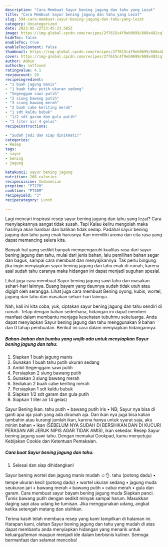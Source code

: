 ```yaml
---
description: "Cara Membuat Sayur bening jagung dan tahu yang Lezat"
title: "Cara Membuat Sayur bening jagung dan tahu yang Lezat"
slug: 594-cara-membuat-sayur-bening-jagung-dan-tahu-yang-lezat
category: Uncategorized
date: 2023-05-22T23:45:23.585Z
image: https://img-global.cpcdn.com/recipes/2f7615c4f9eb9699/680x482cq70/sayur-bening-jagung-dan-tahu-foto-resep-utama.jpg
hideToc: false
enableToc: true
enableTocContent: false
thumbnail: https://img-global.cpcdn.com/recipes/2f7615c4f9eb9699/680x482cq70/sayur-bening-jagung-dan-tahu-foto-resep-utama.jpg
cover: https://img-global.cpcdn.com/recipes/2f7615c4f9eb9699/680x482cq70/sayur-bening-jagung-dan-tahu-foto-resep-utama.jpg
author: Admin
authorAv: notfound
ratingvalue: 4.1
reviewcount: 20
recipeingredient:
- "1 buah jagung manis"
- "1 buah tahu putih ukuran sedang"
- "Segenggam sawi putih"
- "2 siung bawang putih"
- "3 siung bawang merah"
- "2 buah cabe keriting merah"
- "1 sdt kaldu bubuk"
- "1/2 sdt garam dan gula putih"
- "1 liter air 4 gelas"
recipeinstructions:

- "Sudah jadi dan siap dinikmati!"
categories:
- Resep
tags:
- sayur
- bening
- jagung

katakunci: sayur bening jagung 
nutrition: 268 calories
recipecuisine: Indonesian
preptime: "PT27M"
cooktime: "PT30M"
recipeyield: "3"
recipecategory: Lunch

---
```



Lagi mencari inspirasi resep sayur bening jagung dan tahu yang lezat? Cara menyiapkannya sangat tidak susah. Tapi Kalau keliru mengolah maka hasilnya akan hambar dan bahkan tidak sedap. Padahal sayur bening jagung dan tahu yang enak harusnya Kan memiliki aroma dan cita rasa yang dapat memancing selera kita.


Banyak hal yang sedikit banyak mempengaruhi kualitas rasa dari sayur bening jagung dan tahu, mulai dari jenis bahan, lalu pemilihan bahan segar dan bagus, sampai cara membuat dan menyajikannya. Tak perlu bingung jika ingin menyiapkan sayur bening jagung dan tahu enak di rumah, karena asal sudah tahu caranya maka hidangan ini dapat menjadi suguhan spesial.

Lihat juga cara membuat Sayur bening jagung sawi tahu dan masakan sehari-hari lainnya. Buang bayam yang daunnya sudah tidak utuh atau digigit oleh serangga. Lihat juga cara membuat Bening oyong, kubis, wortel, jagung dan tahu dan masakan sehari-hari lainnya.


Nah, kali ini kita coba, yuk, ciptakan sayur bening jagung dan tahu sendiri di rumah. Tetap dengan bahan sederhana, hidangan ini dapat memberi manfaat dalam membantu menjaga kesehatan tubuhmu sekeluarga. Anda dapat menyiapkan Sayur bening jagung dan tahu menggunakan 9 bahan dan 0 tahap pembuatan. Berikut ini cara dalam menyiapkan hidangannya.

<!--inarticleads1-->

##### Bahan-bahan dan bumbu yang wajib ada untuk menyiapkan Sayur bening jagung dan tahu:

1. Siapkan 1 buah jagung manis
1. Gunakan 1 buah tahu putih ukuran sedang
1. Ambil Segenggam sawi putih
1. Persiapkan 2 siung bawang putih
1. Gunakan 3 siung bawang merah
1. Sediakan 2 buah cabe keriting merah
1. Persiapkan 1 sdt kaldu bubuk
1. Siapkan 1/2 sdt garam dan gula putih
1. Siapkan 1 liter air (4 gelas)


Sayur Bening Ikan. tahu putih • bawang putih iris • NB; Sayur nya bisa di ganti apa aja yaah yang ada dirumah aja. Dan ikan nya juga bisa kalian tambahin atau kurangi jumlah ikan, karena hanya untuk syarat saja, aku minim bahan • ikan (SEBELUM NYA SUDAH DI BERSIHKAN DAN DI KUCURI PERASAN AIR JERUK NIPIS AGAR TIDAK AMIS), ikan sekedar. Resep Sayur bening jagung sawi tahu. Dengan memakai Cookpad, kamu menyetujui Kebijakan Cookie dan Ketentuan Pemakaian. 

<!--inarticleads2-->

##### Cara buat Sayur bening jagung dan tahu:


1. Selesai dan siap dihidangkan!

Sayur bening wortel dan jagung manis mudah ☺️👌. tahu (potong dadu) • tempe ukuran kecil (potong dadu) • wortel ukuran sedang • jagung muda seukuran jari • bawang merah • bawang putih • cabai merah • gula dan garam. Cara membuat sayur bayam bening jagung muda Siapkan panci. Tumis bawang putih dengan sedikit minyak sampai harum. Masukkan daging sapi atau udang ke tumisan. Jika menggunakan udang, angkat ketika setengah matang dan sisihkan. 

Terima kasih telah membaca resep yang kami tampilkan di halaman ini. Harapan kami, olahan Sayur bening jagung dan tahu yang mudah di atas dapat membantu anda menyiapkan hidangan yang menarik untuk keluarga/teman maupun menjadi ide dalam berbisnis kuliner. Semoga bermanfaat dan selamat mencoba!
